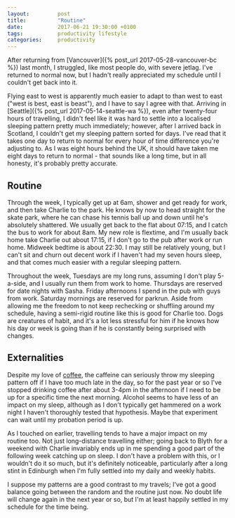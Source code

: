 ```yaml
---
layout:         post
title:          "Routine"
date:           2017-06-21 19:30:00 +0100
tags:           productivity lifestyle
categories:     productivity
---
```


After returning from [Vancouver]({% post_url 2017-05-28-vancouver-bc %}) last month, I struggled, like most people do, with severe jetlag. I've returned to normal now, but I hadn't really appreciated my schedule until I couldn't get back into it.

<!-- Read More -->

Flying east to west is apparently much easier to adapt to than west to east ("west is best, east is beast"), and I have to say I agree with that. Arriving in [Seattle]({% post_url 2017-05-14-seattle-wa %}), even after twenty-four hours of travelling, I didn't feel like it was hard to settle into a localised sleeping pattern pretty much immediately; however, after I arrived back in Scotland, I couldn't get my sleeping pattern sorted for days. I've read that it takes one day to return to normal for every hour of time difference you're adjusting to. As I was eight hours behind the UK, it should have taken me eight days to return to normal - that sounds like a long time, but in all honesty, it's probably pretty accurate.

## Routine

Through the week, I typically get up at 6am, shower and get ready for work, and then take Charlie to the park. He knows by now to head straight for the skate park, where he can chase his tennis ball up and down until he's absolutely shattered. We usually get back to the flat about 07:15, and I catch the bus to work for about 8am. My new role is flextime, and I'm usually back home take Charlie out about 17:15, if I don't go to the pub after work or run home. Midweek bedtime is about 22:30. I may still be relatively young, but I can't sit and churn out decent work if I haven't had my seven hours sleep, and that comes much easier with a regular sleeping pattern.

Throughout the week, Tuesdays are my long runs, assuming I don't play 5-a-side, and I usually run them from work to home. Thursdays are reserved for date nights with Sasha. Friday afternoons I spend in the pub with guys from work. Saturday mornings are reserved for parkrun. Aside from allowing me the freedom to not keep rechecking or shuffling around my schedule, having a semi-rigid routine like this is good for Charlie too. Dogs are creatures of habit, and it's a lot less stressful for him if he knows how his day or week is going than if he is constantly being surprised with changes.

## Externalities

Despite my love of [coffee][coffee-blog-posts], the caffeine can seriously throw my sleeping pattern off if I have too much late in the day, so for the past year or so I've stopped drinking coffee after about 3-4pm in the afternoon if I need to be up for a specific time the next morning. Alcohol seems to have less of an impact on my sleep, although as I don't typically get hammered on a work night I haven't thoroughly tested that hypothesis. Maybe that experiment can wait until my probation period is up.

As I touched on earlier, travelling tends to have a major impact on my routine too. Not just long-distance travelling either; going back to Blyth for a weekend with Charlie invariably ends up in me spending a good part of the following week catching up on sleep. I don't have a problem with this, or I wouldn't do it so much, but it's definitely noticeable, particularly after a long stint in Edinburgh when I'm fully settled into my daily and weekly habits.

I suppose my patterns are a good contrast to my travels; I've got a good balance going between the random and the routine just now. No doubt life will change again in the next year or so, but I'm at least happily settled in my schedule for the time being.

[coffee-blog-posts]: http://blog.camerondoyle.co.uk/#coffee